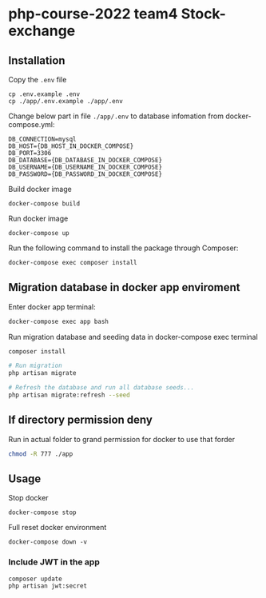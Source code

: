 # php-course-2022 team4 Stock-exchange

## Installation

Copy the `.env` file

```
cp .env.example .env
cp ./app/.env.example ./app/.env
```

Change below part in file `./app/.env` to database infomation from docker-compose.yml:
```
DB_CONNECTION=mysql
DB_HOST={DB_HOST_IN_DOCKER_COMPOSE}
DB_PORT=3306
DB_DATABASE={DB_DATABASE_IN_DOCKER_COMPOSE}
DB_USERNAME={DB_USERNAME_IN_DOCKER_COMPOSE}
DB_PASSWORD={DB_PASSWORD_IN_DOCKER_COMPOSE}
```


Build docker image

```
docker-compose build
```

Run docker image

```
docker-compose up
```

Run the following command to install the package through Composer:
```bash
docker-compose exec composer install
```


## Migration database in docker app enviroment
Enter docker app terminal:
```bash
docker-compose exec app bash
```

Run migration database and seeding data in docker-compose exec terminal

```bash
composer install

# Run migration
php artisan migrate

# Refresh the database and run all database seeds...
php artisan migrate:refresh --seed
```

## If directory permission deny
Run in actual folder to grand permission for docker to use that forder
```bash
chmod -R 777 ./app
```

## Usage

Stop docker

```
docker-compose stop
```

Full reset docker environment

```
docker-compose down -v
```

### Include JWT in the app

```
composer update
php artisan jwt:secret
```

